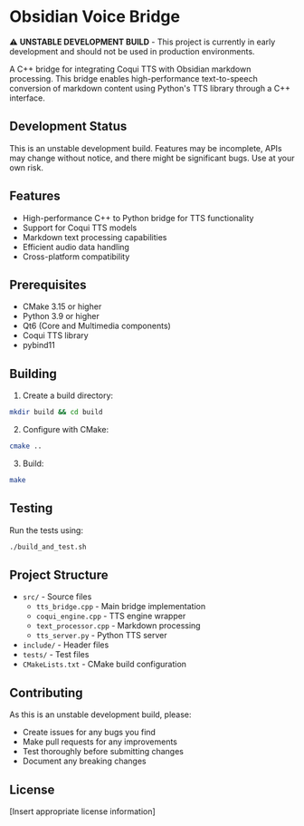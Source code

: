 # Obsidian Voice Bridge

⚠️ **UNSTABLE DEVELOPMENT BUILD** - This project is currently in early development and should not be used in production environments.

A C++ bridge for integrating Coqui TTS with Obsidian markdown processing. This bridge enables high-performance text-to-speech conversion of markdown content using Python's TTS library through a C++ interface.

## Development Status

This is an unstable development build. Features may be incomplete, APIs may change without notice, and there might be significant bugs. Use at your own risk.

## Features

- High-performance C++ to Python bridge for TTS functionality
- Support for Coqui TTS models
- Markdown text processing capabilities
- Efficient audio data handling
- Cross-platform compatibility

## Prerequisites

- CMake 3.15 or higher
- Python 3.9 or higher
- Qt6 (Core and Multimedia components)
- Coqui TTS library
- pybind11

## Building

1. Create a build directory:
```bash
mkdir build && cd build
```

2. Configure with CMake:
```bash
cmake ..
```

3. Build:
```bash
make
```

## Testing

Run the tests using:
```bash
./build_and_test.sh
```

## Project Structure

- `src/` - Source files
  - `tts_bridge.cpp` - Main bridge implementation
  - `coqui_engine.cpp` - TTS engine wrapper
  - `text_processor.cpp` - Markdown processing
  - `tts_server.py` - Python TTS server
- `include/` - Header files
- `tests/` - Test files
- `CMakeLists.txt` - CMake build configuration

## Contributing

As this is an unstable development build, please:
- Create issues for any bugs you find
- Make pull requests for any improvements
- Test thoroughly before submitting changes
- Document any breaking changes

## License

[Insert appropriate license information]
